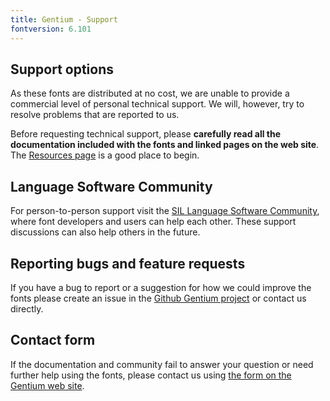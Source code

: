 ```yaml
---
title: Gentium - Support
fontversion: 6.101
---
```


## Support options

As these fonts are distributed at no cost, we are unable to provide a commercial level of personal technical support. We will, however, try to resolve problems that are reported to us.

Before requesting technical support, please **carefully read all the documentation included with the fonts and linked pages on the web site**. The [Resources page](resources.md) is a good place to begin.

## Language Software Community

For person-to-person support visit the [SIL Language Software Community](https://community.software.sil.org/c/silfonts), where font developers and users can help each other. These support discussions can also help others in the future.

## Reporting bugs and feature requests

If you have a bug to report or a suggestion for how we could improve the fonts please create an issue in the [Github Gentium project](https://github.com/silnrsi/font-gentium/issues) or contact us directly.

## Contact form

If the documentation and community fail to answer your question or need further help using the fonts, please contact us using [the form on the Gentium web site](https://software.sil.org/gentium/about/contact/).

